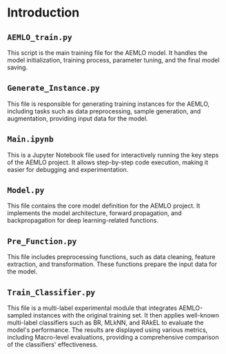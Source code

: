 # Introduction

## `AEMLO_train.py`
This script is the main training file for the AEMLO model. It handles the model initialization, training process, parameter tuning, and the final model saving.

## `Generate_Instance.py`
This file is responsible for generating training instances for the AEMLO, including tasks such as data preprocessing, sample generation, and augmentation, providing input data for the model.

## `Main.ipynb`
This is a Jupyter Notebook file used for interactively running the key steps of the AEMLO project. It allows step-by-step code execution, making it easier for debugging and experimentation.

## `Model.py`
This file contains the core model definition for the AEMLO project. It implements the model architecture, forward propagation, and backpropagation for deep learning-related functions.

## `Pre_Function.py`
This file includes preprocessing functions, such as data cleaning, feature extraction, and transformation. These functions prepare the input data for the model.

## `Train_Classifier.py`
This file is a multi-label experimental module that integrates AEMLO-sampled instances with the original training set. It then applies well-known multi-label classifiers such as BR, MLkNN, and RAkEL to evaluate the model's performance. The results are displayed using various metrics, including Macro-level evaluations, providing a comprehensive comparison of the classifiers' effectiveness.

